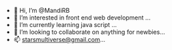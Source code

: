 - 👋 Hi, I’m @MandiRB
- 👀 I’m interested in front end web development ...
- 🌱 I’m currently learning java script ...
- 💞️ I’m looking to collaborate on anything for newbies...
- 📫 starsmultiverse@gmail.com...

<!---
MandiRB/MandiRB is a ✨ special ✨ repository because its `README.md` (this file) appears on your GitHub profile.
You can click the Preview link to take a look at your changes.
--->
